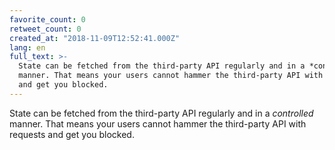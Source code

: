 ```yaml
---
favorite_count: 0
retweet_count: 0
created_at: "2018-11-09T12:52:41.000Z"
lang: en
full_text: >-
  State can be fetched from the third-party API regularly and in a *controlled*
  manner. That means your users cannot hammer the third-party API with requests
  and get you blocked.
---
```


State can be fetched from the third-party API regularly and in a _controlled_
manner. That means your users cannot hammer the third-party API with requests
and get you blocked.
